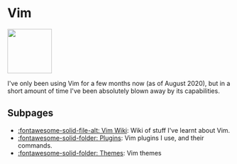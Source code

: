 # Vim

<img src="https://upload.wikimedia.org/wikipedia/commons/9/9f/Vimlogo.svg" width="100">

I've only been using Vim for a few months now (as of August 2020), but in a short amount of time I've been absolutely blown away by its
capabilities.

## Subpages

- [:fontawesome-solid-file-alt: Vim Wiki](vim-wiki.md): Wiki of stuff I've learnt about Vim.
- [:fontawesome-solid-folder: Plugins](plugins/index.md): Vim plugins I use, and their commands.
- [:fontawesome-solid-folder: Themes](themes/index.md): Vim themes

